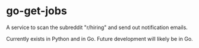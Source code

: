 # go-get-jobs

A service to scan the subreddit "r/hiring" and send out notification emails.

Currently exists in Python and in Go. Future development will likely be in Go.